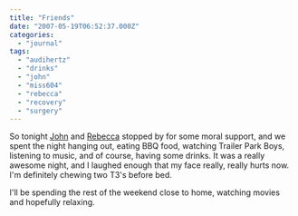 ```yaml
---
title: "Friends"
date: "2007-05-19T06:52:37.000Z"
categories: 
  - "journal"
tags: 
  - "audihertz"
  - "drinks"
  - "john"
  - "miss604"
  - "rebecca"
  - "recovery"
  - "surgery"
---
```


So tonight [John](http://www.audihertz.net/blog) and [Rebecca](http://www.miss604.com) stopped by for some moral support, and we spent the night hanging out, eating BBQ food, watching Trailer Park Boys, listening to music, and of course, having some drinks. It was a really awesome night, and I laughed enough that my face really, really hurts now. I'm definitely chewing two T3's before bed.

I'll be spending the rest of the weekend close to home, watching movies and hopefully relaxing.
